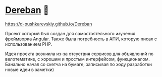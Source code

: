 # [Dereban](https://d-pushkarevskiy.github.io/Dereban) :eyes:

https://d-pushkarevskiy.github.io/Dereban

Проект который был создан для самостоятельного изучения фреймворка Angular.
Также была потребность в АПИ, которую писал с использованием PHP.

Идея проекта возникла из-за отсуствия сервисов для объявлений по велотематике, с хорошим и простым интерфейсом, функционалом.
Банально начал со скетча на бумаге, записывая по ходу разработки новые идеи в заметки)
